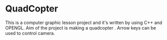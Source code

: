 # QuadCopter
This is a computer graphic lesson project and it's written by using C++ and OPENGL. Aim of the project is making a quadcopter .
Arrow keys can be used to control camera.
